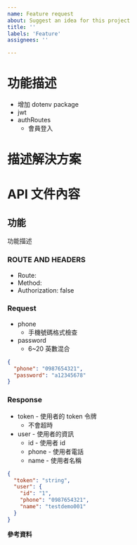 ```yaml
---
name: Feature request
about: Suggest an idea for this project
title: ''
labels: 'Feature'
assignees: ''

---
```


# 功能描述

* 增加 dotenv package
* jwt
* authRoutes
  * 會員登入

# 描述解決方案

# API 文件內容

## 功能

功能描述

### ROUTE AND HEADERS

* Route: 
* Method:
* Authorization: false

### Request

* phone
  * 手機號碼格式檢查
* password
  * 6~20 英數混合

```json
{
  "phone": "0987654321",
  "password": "a12345678"
}
```

### Response

* token - 使用者的 token 令牌
  * 不會超時
* user - 使用者的資訊
  * id - 使用者 id
  * phone - 使用者電話
  * name - 使用者名稱

```json
{
  "token": "string",
  "user": {
    "id": "1",
    "phone": "0987654321",
    "name": "testdemo001"
  }
}
```

**參考資料**
